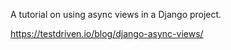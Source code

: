 A tutorial on using async views in a Django project.

https://testdriven.io/blog/django-async-views/
